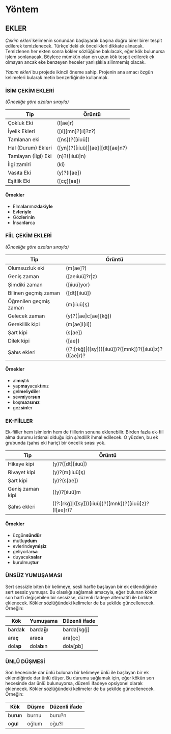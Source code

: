 # Yöntem

## EKLER

_Çekim ekleri_ kelimenin sonundan başlayarak başına doğru birer birer tespit edilerek temizlenecek. Türkçe'deki ek öncelikleri dikkate alınacak. Temizlenen her ekten sonra kökler sözlüğüne bakılacak, eğer kök bulunursa işlem sonlanacak. Böylece mümkün olan en uzun kök tespit edilerek ek olmayan ancak eke benzeyen heceler yanlışlıkla silinmemiş olacak.

_Yapım ekleri_ bu projede ikincil öneme sahip. Projenin ana amacı özgün kelimeleri bularak metin benzerliğinde kullanmak.

### İSİM ÇEKİM EKLERİ
_(Önceliğe göre azalan sırayla)_

| Tip | Örüntü|
| --- | --- |
| Çokluk Eki | (l[ae]r) |
| İyelik Ekleri | ([ıi][mn]?[ıi]?z?) |
| Tamlanan eki | ([ns])?([ıiuü]) |
| Hal (Durum) Ekleri| ([yn])?([ıiuü]\|[ae]\|[dt][ae]n?) |
| Tamlayan (İlgi) Eki| (n)?([ıiuü]n) |
| İlgi zamiri | (ki) |
| Vasıta Eki | (y)?(l[ae]) |
| Eşitlik Eki | ([cç][ae]) |

#### Örnekler

- Elma**lar**ımız**da**ki**yle**
- Ev**ler**i**yle**
- Göz**ler**in**in**
- İnsan**lar**ca

### FİİL ÇEKİM EKLERİ
_(Önceliğe göre azalan sırayla)_

| Tip | Örüntü|
| --- | --- |
| Olumsuzluk eki  | (m[ae]?) |
| Geniş zaman  | ([aeıiuü]?r\|z) |
| Şimdiki zaman | ([ıiuü]yor) |
| Bilinen geçmiş zaman | ([dt][ıiuü]) |
| Öğrenilen geçmiş zaman  | (m[ıiuü]ş) |
| Gelecek zaman | (y)?([ae]c[ae][kğ]) |
| Gereklilik kipi  | (m[ae]l[ıi]) |
| Şart kipi  | (s[ae]) |
| Dilek kipi | ([ae]) |
| Şahıs ekleri | ((?:[rkğ]\|([sy]))[ıiuü])?([mnk])?([ıiuü]z)?(l[ae]r)? |

#### Örnekler

- al**mış**tık
- yap**ma**yacak**tı**nız
- gel**me**li**ydi**ler
- sev**m**iyor**sun**
- koş**ma**z**sınız**
- gez**sin**ler

### EK-FİİLLER

Ek-fiiller hem isimlerin hem de fiillerin sonuna eklenebilir. Birden fazla ek-fiil alma durumu istisnai olduğu için _şimdilik_ ihmal edilecek. O yüzden,  bu ek grubunda (şahıs eki hariç) bir öncelik sırası yok.

| Tip | Örüntü|
| --- | --- |
| Hikaye kipi  | (y)?([dt][ıiuü]) |
| Rivayet kipi  | (y)?(m[ıiuü]ş) |
| Şart kipi  | (y)?(s[ae]) |
| Geniş zaman kipi  | ((y)?[ıiuü]m|s[ıiuü]n)?(d[ıiuü]r) |
| Şahıs ekleri | ((?:[rkğ]\|([sy]))[ıiuü])?([mnk])?([ıiuü]z)?(l[ae]r)? |

#### Örnekler

 - üzgün**sündür**
 - mutlu**ydum**
 - evlerinde**ymişiz**
 - geliyorlar**sa**
 - duyacak**salar**
 - kurulmuş**tur**


### ÜNSÜZ YUMUŞAMASI

Sert sessizle biten bir kelimeye, sesli harfle başlayan bir ek eklendiğinde sert sessiz yumuşar. Bu olasılığı sağlamak amacıyla, eğer bulunan kökün son harfi değişebilen bir sessizse, düzenli ifadeye alternatifi ile birlikte eklenecek. Kökler sözlüğündeki kelimeler de bu şekilde güncellenecek. Örneğin:

| Kök | Yumuşama | Düzenli ifade |
| --- | --- | --- |
| barda**k** | barda**ğ**ı | barda[kgğ] |
| ara**ç** | ara**c**a  | ara[çc] |
| dola**p** | dola**b**ın | dola[pb] |

### ÜNLÜ DÜŞMESİ

Son hecesinde dar ünlü bulunan bir kelimeye ünlü ile başlayan bir ek eklendiğinde dar ünlü düşer. Bu durumu sağlamak için, eğer kökün son hecesinde dar ünlü bulunuyorsa, düzenli ifadeye opsiyonel olarak eklenecek. Kökler sözlüğündeki kelimeler de bu şekilde güncellenecek. Örneğin:

| Kök | Düşme | Düzenli ifade |
| --- | --- | --- |
| bur**u**n | burnu | buru?n |
| oğ**u**l | oğlum  | oğu?l |
